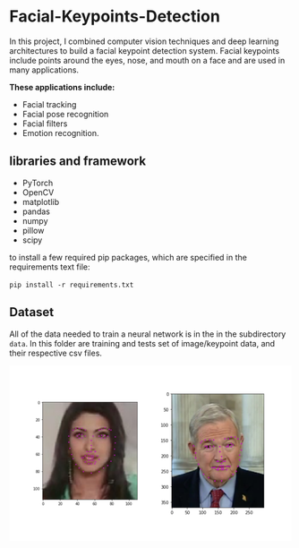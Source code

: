 # Facial-Keypoints-Detection
In this project, I combined computer vision techniques and deep learning architectures to build a facial keypoint detection system. Facial keypoints include points around the eyes, nose, and mouth on a face and are used in many applications. 

**These applications include:**
- Facial tracking
- Facial pose recognition
- Facial filters
- Emotion recognition. 

## libraries and framework
- PyTorch
- OpenCV
- matplotlib
- pandas
- numpy
- pillow
- scipy

to install a few required pip packages, which are specified in the requirements text file:

`pip install -r requirements.txt`


## Dataset
All of the data needed to train a neural network is in the in the subdirectory `data`. In this folder are training and tests set of image/keypoint data, and their respective csv files. 

![output1](https://github.com/gabir-yusuf/Facial-Keypoints-Detection/blob/master/images/key_pts_example.png)
